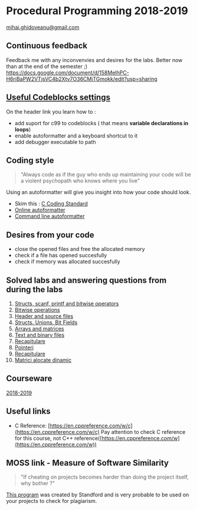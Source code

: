 # Procedural Programming 2018-2019 
[mihai.ghidoveanu@gmail.com](mailto:mihai.ghidoveanu@gmail.com)

## Continuous feedback
Feedback me with any inconvenvies and desires for the labs. Better now than at the end of the semester ;)
https://docs.google.com/document/d/158MelhPC-H6riBaPW2VTjsVC4b2Xtv7O36CMjTGmokk/edit?usp=sharing

## [Useful Codeblocks settings](https://github.com/Mihaaai/laborator-pp/tree/master/codeblocks/)

On the header link you learn how to :
+ add suport for c99 to codeblocks ( that means **variable declarations in loops**)
+ enable autoformatter and a keyboard shortcut to it
+ add debugger executable to path

## Coding style
> "Always code as if the guy who ends up maintaining your code will be a violent psychopath who knows where you live"

Using an autoformatter will give you insight into how your code should look.

+ Skim this : [C Coding Standard](https://users.ece.cmu.edu/~eno/coding/CCodingStandard.html)
+ [Online autoformatter](https://codebeautify.org/c-formatter-beautifier)
+ [Command line autoformatter](https://clang.llvm.org/docs/ClangFormat.html)

## Desires from your code
+ close the opened files and free the allocated memory 
+ check if a file has opened succesfully
+ check if memory was allocated succesfully

## Solved labs and answering questions from during the labs
1. [Structs, scanf, printf and bitwise operators](https://github.com/Mihaaai/laborator-pp/tree/master/solved/Lab1)
2. [Bitwise operations](https://github.com/Mihaaai/laborator-pp/tree/master/solved/Lab2)
3. [Header and source files](https://github.com/Mihaaai/laborator-pp/tree/master/solved/Lab3)
4. [Structs. Unions. Bit Fields](https://github.com/Mihaaai/laborator-pp/tree/master/solved/Lab4)
5. [Arrays and matrices](https://github.com/Mihaaai/laborator-pp/tree/master/solved/Lab5)
6. [Text and binary files](https://github.com/Mihaaai/laborator-pp/tree/master/solved/Lab6)
7. [Recapitulare ](https://github.com/Mihaaai/laborator-pp/tree/master/solved/Lab7)
8. [Pointeri ](https://github.com/Mihaaai/laborator-pp/tree/master/solved/Lab8)
9. [Recapitulare ](https://github.com/Mihaaai/laborator-pp/tree/master/solved/Lab9)
10. [Matrici alocate dinamic](https://github.com/Mihaaai/laborator-pp/tree/master/solved/Lab10)

## Courseware
[2018-2019](https://github.com/Mihaaai/laborator-pp/tree/master/labs)

## Useful links
* C Reference: [https://en.cppreference.com/w/c](https://en.cppreference.com/w/c)
	Pay attention to check C reference for this course, not C++ reference([https://en.cppreference.com/w](https://en.cppreference.com/w))

## MOSS link - Measure of Software Similarity
> "If cheating on projects becomes harder than doing the project itself, why bother ?"

[This program](https://theory.stanford.edu/~aiken/moss/) was created by Standford and is very probable to be used on your projects to check for plagiarism.

